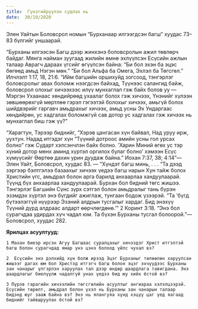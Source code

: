 ```yaml
---
title:  Гүнзгийрүүлэн судлах нь
date:  30/10/2020
---
```


Элен Уайтын Боловсрол номын “Бурханаар илгээгдсэн багш” хуудас 73–83 бүлгийг уншаарай.

“Бурханы илгээсэн Багш дээр жинхэнэ боловсролын ажил төвлөрч байдаг. Мянга найман зуугаад жилийн өмнө эхлүүлсэн Есүсийн ажлын талаар Аврагч дараах үгсийг өгүүлсэн байна: “Би бол эхэн ба эцэс бөгөөд амьд Нэгэн мөн.” “Би бол Альфа ба Омега, Эхлэл ба Төгсгөл.” Илчлэлт 1:17, 18, 21:6. “Ийм багшийн оршихуйд зогсоод, тэнгэрлэг боловсролыг авах боломж нээгдсэн байхад, Түүнээс салангид байж, боловсрол олохыг хичээхээс илүү мунхаглал гэж байх болов уу — Мэргэн Ухаанаас хөндийрөөд ухаалаг болох гэж хичээх, Үнэнийг хүлээн зөвшөөрөхгүй мөртлөө гэрэл гэгээтэй болохыг хичээх, амьгүй болох шийдвэрийг гаргавч амьдрахыг хичээх, амьд усны Эх Ундаргаас хөндийрөн, ус хадгалах боломжгүй сав дотор ус хадгалах гэж хичээх нь мунхаглал биш гэж үү?”

“Харагтун, Тэрээр биднийг, “Хэрэв цангасан хүн байвал, Над уруу ирж, уухтун. Надад итгэдэг хүн “Түүний дотроос амийн усны гол урсах болно” гэж Сударт хэлсэнчлэн байх болно. ’Харин Миний өгөх ус тэр хүний дотор мөнх аминд хүртэл оргилох булаг болно’ хэмээн Есүс хүмүүсийг Өөртөө дахин урин дуудаж байна.” Иохан 7:37, 38; 4:14”—Элен Уайт, Боловсрол, хуудас 83. — “Хүндэт багш минь, . . .  “Та дээд зэргээр бэлтгэлээ базаахыг хичээх үедээ багш нарын Хун тайж болох Христийн үгс, амьдрал болон арга барилд анхаарлаа хандуулаарай. Түүнд бүх анхаарлаа хандуулаарай. Бурхан бол бидний төгс жишээ. Тэнгэрлэг Багшийн Сүнс зүрх сэтгэл болон амьдралыг тань бүрэн эзэмдэх хүртэл энэ бүгдийг ажиглаж, тунгаан бодож үзээрэй. “Та ‘бүгд бүтээлэггүй нүүрээр Эзэний алдрын тусгалыг хардаг. Бид энэхүү Түүний дүрд алдраас алдарт өөрчлөгдөнө.’” 2 Коринт 3:18. “Энэ бол сурагчдаа удирдах хүч чадал юм. Та бүхэн Бурханы тусгал болоорой.”—Боловсрол, хуудас 282.

**Ярилцах асуултууд:**

`1 Махан биеэр ирсэн Агуу Багшаас суралцахыг хичээдэг Христ итгэлтэй багш болон сурагчдад ямар үнэ цэнэ болоод үйлс чухал вэ?`

`2  Есүсийн энэ дэлхийд хүн болж ирээд Эцэг Бурханыг төлөөлөн харуулсан жишээг дагах юм бол Христэд итгэгч багш болон эцэг эхчүүдээс Бурханы зан чанарыг үлгэрлэн харуулах тал дээр өндөр шаардлага тавигдана. Энэ шаардлагыг биелүүлж чадалгүй унах үедээ бид юу хийх ёстой вэ?`

`3 Пүрэв гарагийн хичээлийн төгсгөлийн асуултыг ангиараа хэлэлцээрэй. Есүсийн төрөлт, амьдрал болон үхэл нь Бурханы зан чанарын талаар бидэнд юуг зааж байна вэ? Энэ нь ялангуяа хүнд хэцүү цаг үед яагаад биднийг тайвшруулах ёстой вэ?`